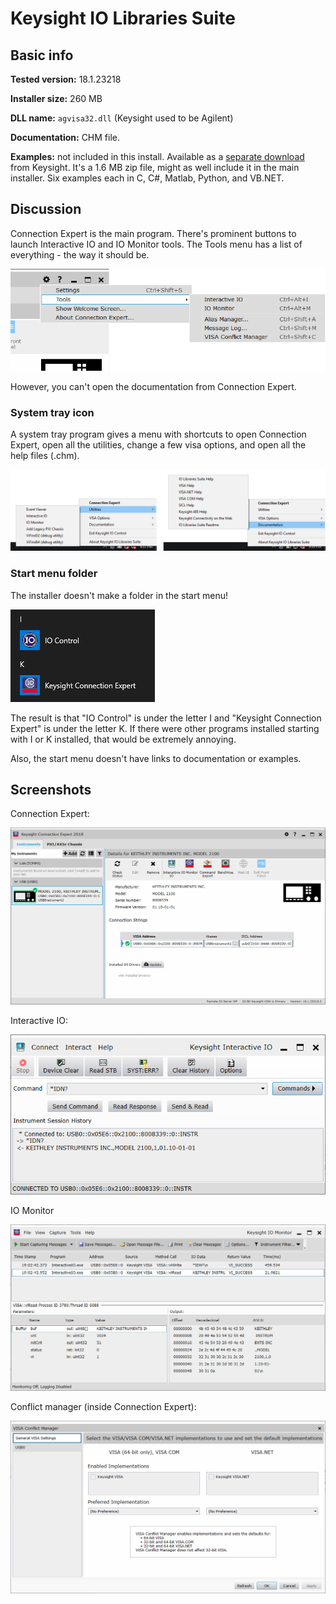 # Keysight IO Libraries Suite

## Basic info

**Tested version:** 18.1.23218

**Installer size:** 260 MB

**DLL name:** `agvisa32.dll` (Keysight used to be Agilent)

**Documentation:** CHM file.

**Examples:** not included in this install. Available as a [separate download](https://www.keysight.com/main/editorial.jspx?cc=US&lc=eng&ckey=2798637&nid=-33002.977662&id=2798637) from Keysight. It's a 1.6 MB zip file, might as well include it in the main installer. Six examples each in C, C#, Matlab, Python, and VB.NET. 

## Discussion

Connection Expert is the main program. There's prominent buttons to launch Interactive IO and IO Monitor tools. The Tools menu has a list of everything - the way it should be.

![Keysight Connection Expert tools menu](keysight-tools-menu.png)

However, you can't open the documentation from Connection Expert.

### System tray icon

 A system tray program gives a menu with shortcuts to open Connection Expert, open all the utilities, change a few visa options, and open all the help files (.chm).

![Keysight system tray](keysight-tray-icon-transparent.png)

### Start menu folder

The installer doesn't make a folder in the start menu!

![Start menu entries](keysight-start-menu.png)

The result is that "IO Control" is under the letter I and "Keysight Connection Expert" is under the letter K. If there were other programs installed starting with I or K installed, that would be extremely annoying.

Also, the start menu doesn't have links to documentation or examples.

## Screenshots

Connection Expert:

![Keysight Connection Expert screenshot](keysight-connection-expert.PNG)

Interactive IO:

![Keysight Interactive IO screenshot](keysight-interactive-IO.PNG)

IO Monitor

![Keysight IO Monitor screenshot](keysight-IO-monitor.PNG)

Conflict manager (inside Connection Expert):

![Keysight Conflict Manager screenshot](keysight-conflict-manager.PNG)